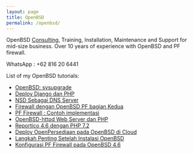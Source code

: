 ```yaml
---
layout: page
title: OpenBSD
permalink: /openbsd/
---
```




OpenBSD [Consulting](https://www.openbsd.org/support.html#Indonesia), Training, Installation, Maintenance and Support for mid-size business. Over 10 years of experience with OpenBSD and PF firewall.

WhatsApp : +62 816 20 6441

List of my OpenBSD tutorials:
- [OpenBSD: sysupgrade](https://www.muntaza.id/openbsd/2020/04/09/sysupgrade.html)
- [Deploy Django dan PHP](https://www.muntaza.id/openbsd/2020/04/09/deploy-django-php-0.html)
- [NSD Sebagai DNS Server](http://www.muntaza.id/dns/2020/01/04/nsd-openbsd.html)
- [Firewall dengan OpenBSD PF bagian Kedua](https://www.muntaza.id/pf/2020/02/03/pf-firewall-bagian-kedua.html)
- [PF Firewall : Contoh implementasi](https://www.muntaza.id/openbsd/2019/08/31/openbsd-pf-cloud.html)
- [OpenBSD-httpd Web Server dan PHP](https://www.muntaza.id/openbsd/2019/08/31/openbsd-httpd.html)
- [Reportico 4.6 dengan PHP 7.2](https://www.muntaza.id/php7/2019/07/07/reportico-php72.html)
- [Deploy OpenPersediaan pada OpenBSD di Cloud](https://www.muntaza.id/openbsd/2019/03/17/deploy-openbsd1.html)
- [Langkah Penting Setelah Instalasi OpenBSD](https://www.muntaza.id/openbsd/ssh/2018/12/09/public-key-only-ssh-openbsd.html)
- [Konfigurasi PF Firewall pada OpenBSD 4.6](http://www.muntaza.id/openbsd/2011/04/28/pf-openbsd-46.html)
